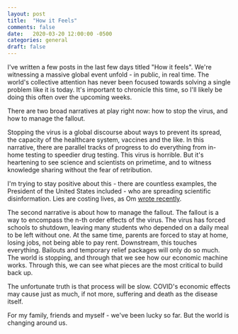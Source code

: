 ```yaml
---
layout: post
title:  "How it Feels"
comments: false
date:   2020-03-20 12:00:00 -0500
categories: general
draft: false
---
```


I've written a few posts in the last few days titled "How it feels". We're witnessing a massive global event unfold - in public, in real time. The world's collective attention has never been focused towards solving a single problem like it is today. It's important to chronicle this time, so I'll likely be doing this often over the upcoming weeks.

There are two broad narratives at play right now: how to stop the virus, and how to manage the fallout.

Stopping the virus is a global discourse about ways to prevent its spread, the capacity of the healthcare system, vaccines and the like. In this narrative, there are parallel tracks of progress to do everything from in-home testing to speedier drug testing. This virus is horrible. But it's heartening to see science and scientists on primetime, and to witness knowledge sharing without the fear of retribution. 

I'm trying to stay positive about this - there are countless examples, the President of the United States included - who are spreading scientific disinformation. Lies are costing lives, as Om [wrote recently](https://om.co/2020/03/15/lies-cost-lives/).

The second narrative is about how to manage the fallout. The fallout is a way to encompass the n-th order effects of the virus. The virus has forced schools to shutdown, leaving many students who depended on a daily meal to be left without one. At the same time, parents are forced to stay at home, losing jobs, not being able to pay rent. Downstream, this touches everything. Bailouts and temporary relief packages will only do so much. The world is stopping, and through that we see how our economic machine works. Through this, we can see what pieces are the most critical to build back up. 

The unfortunate truth is that process will be slow. COVID's economic effects may cause just as much, if not more, suffering and death as the disease itself.

For my family, friends and myself - we've been lucky so far. But the world is changing around us.